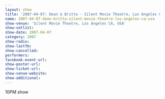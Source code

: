```yaml
---
layout: show
title: '2007-04-07: Dean & Britta - Silent Movie Theatre, Los Angeles CA, USA'
name: 2007-04-07-dean-britta-silent-movie-theatre-los-angeles-ca-usa
show-venue: 'Silent Movie Theatre, Los Angeles CA, USA'
show-setlist: 
show-date: 2007-04-07
category: 2007
show-radio: 
show-lastfm: 
show-cancelled: 
performers: 
facebook-event-url: 
show-poster-url: 
show-ticket-url: 
show-venue-website: 
show-additional: 
---
```


10PM show